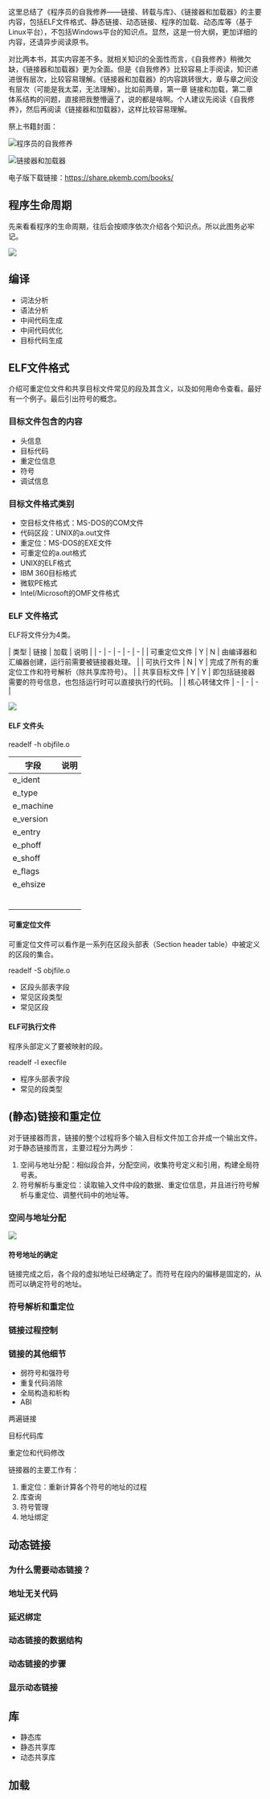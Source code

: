 
这里总结了《程序员的自我修养——链接、转载与库》、《链接器和加载器》的主要内容，包括ELF文件格式、静态链接、动态链接、程序的加载、动态库等（基于Linux平台），不包括Windows平台的知识点。显然，这是一份大纲，更加详细的内容，还请异步阅读原书。

对比两本书，其实内容差不多。就相关知识的全面性而言，《自我修养》稍微欠缺，《链接器和加载器》更为全面。但是《自我修养》比较容易上手阅读，知识递进很有层次，比较容易理解。《链接器和加载器》的内容跳转很大，章与章之间没有层次（可能是我太菜，无法理解）。比如前两章，第一章 链接和加载，第二章 体系结构的问题，直接把我整懵逼了，说的都是啥啊。个人建议先阅读《自我修养》，然后再阅读《链接器和加载器》，这样比较容易理解。

祭上书籍封面：

![程序员的自我修养](pic/程序员的自我修养.jpg)

![链接器和加载器](pic/链接器和加载器.jpg)

电子版下载链接：https://share.pkemb.com/books/

## 程序生命周期

先来看看程序的生命周期，往后会按顺序依次介绍各个知识点。所以此图务必牢记。

![](pic/程序生命周期.png)

## 编译

* 词法分析
* 语法分析
* 中间代码生成
* 中间代码优化
* 目标代码生成

[](pic/compilation.png)

## ELF文件格式

介绍可重定位文件和共享目标文件常见的段及其含义，以及如何用命令查看。最好有一个例子。最后引出符号的概念。

### 目标文件包含的内容
* 头信息
* 目标代码
* 重定位信息
* 符号
* 调试信息

### 目标文件格式类别
* 空目标文件格式：MS-DOS的COM文件
* 代码区段：UNIX的a.out文件
* 重定位：MS-DOS的EXE文件
* 可重定位的a.out格式
* UNIX的ELF格式
* IBM 360目标格式
* 微软PE格式
* Intel/Microsoft的OMF文件格式

### ELF 文件格式

ELF将文件分为4类。

| 类型 | 链接 | 加载 | 说明 |
| - | - | - | - | - |
| 可重定位文件 | Y | N | 由编译器和汇编器创建，运行前需要被链接器处理。 |
| 可执行文件 | N | Y | 完成了所有的重定位工作和符号解析（除共享库符号）。 |
| 共享目标文件 | Y | Y | 即包括链接器需要的符号信息，也包括运行时可以直接执行的代码。 |
| 核心转储文件 | - | - | - |

![](pic/ELF的链接和执行视图.png)

#### ELF 文件头

readelf -h objfile.o

| 字段      | 说明 |
| --------- | ---- |
| e_ident   |      |
| e_type    |      |
| e_machine |      |
| e_version |      |
| e_entry   |      |
| e_phoff   |      |
| e_shoff   |      |
|  e_flags ||
| e_ehsize ||
|  ||
|  ||
|  ||
|  ||
|  ||
|  ||

#### 可重定位文件

可重定位文件可以看作是一系列在区段头部表（Section header table）中被定义的区段的集合。

readelf -S objfile.o

* 区段头部表字段
* 常见区段类型
* 常见区段

#### ELF可执行文件

程序头部定义了要被映射的段。

readelf -l execfile

* 程序头部表字段
* 常见的段类型



## (静态)链接和重定位

对于链接器而言，链接的整个过程将多个输入目标文件加工合并成一个输出文件。对于静态链接而言，主要过程分为两步：

1. 空间与地址分配：相似段合并，分配空间，收集符号定义和引用，构建全局符号表。
2. 符号解析与重定位：读取输入文件中段的数据、重定位信息，并且进行符号解析与重定位、调整代码中的地址等。

### 空间与地址分配

![](pic/链接空间分配.png)

#### 符号地址的确定

链接完成之后，各个段的虚拟地址已经确定了。而符号在段内的偏移是固定的，从而可以确定符号的地址。

### 符号解析和重定位

### 链接过程控制

### 链接的其他细节

* 弱符号和强符号
* 重复代码消除
* 全局构造和析构
* ABI



两遍链接

目标代码库

重定位和代码修改



链接器的主要工作有：

1. 重定位：重新计算各个符号的地址的过程
2. 库查询
3. 符号管理
4. 地址绑定

## 动态链接

### 为什么需要动态链接？

### 地址无关代码

### 延迟绑定

### 动态链接的数据结构

### 动态链接的步骤

### 显示动态链接

## 库

* 静态库
* 静态共享库
* 动态共享库

## 加载